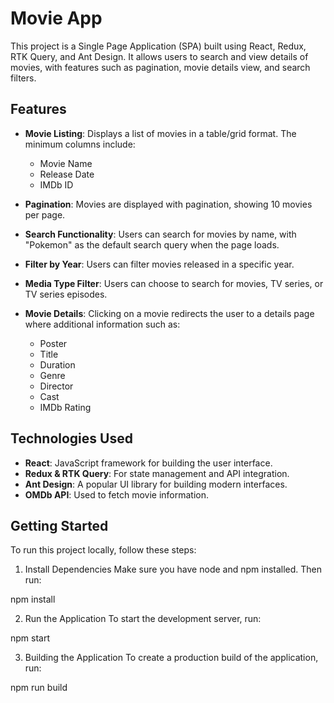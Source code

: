 # Movie App

This project is a Single Page Application (SPA) built using React, Redux, RTK Query, and Ant Design. It allows users to search and view details of movies, with features such as pagination, movie details view, and search filters.

## Features

- **Movie Listing**: Displays a list of movies in a table/grid format. The minimum columns include:

  - Movie Name
  - Release Date
  - IMDb ID

- **Pagination**: Movies are displayed with pagination, showing 10 movies per page.
- **Search Functionality**: Users can search for movies by name, with "Pokemon" as the default search query when the page loads.
- **Filter by Year**: Users can filter movies released in a specific year.
- **Media Type Filter**: Users can choose to search for movies, TV series, or TV series episodes.
- **Movie Details**: Clicking on a movie redirects the user to a details page where additional information such as:
  - Poster
  - Title
  - Duration
  - Genre
  - Director
  - Cast
  - IMDb Rating

## Technologies Used

- **React**: JavaScript framework for building the user interface.
- **Redux & RTK Query**: For state management and API integration.
- **Ant Design**: A popular UI library for building modern interfaces.
- **OMDb API**: Used to fetch movie information.

## Getting Started

To run this project locally, follow these steps:

1. Install Dependencies
   Make sure you have node and npm installed. Then run:

npm install

2. Run the Application
   To start the development server, run:

npm start

3. Building the Application
   To create a production build of the application, run:

npm run build
